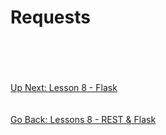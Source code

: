 # Requests

\
\
\
\
[Up Next: Lesson 8 - Flask](flask.md)
\
\
\
[Go Back: Lessons 8 - REST & Flask](README.md)